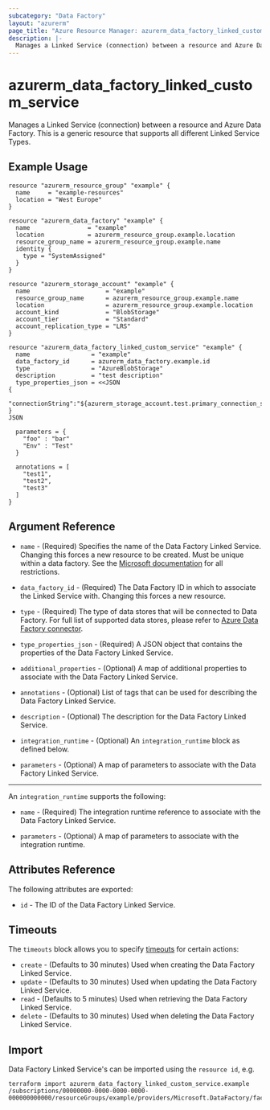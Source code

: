 ```yaml
---
subcategory: "Data Factory"
layout: "azurerm"
page_title: "Azure Resource Manager: azurerm_data_factory_linked_custom_service"
description: |-
  Manages a Linked Service (connection) between a resource and Azure Data Factory. This is a generic resource that supports all different Linked Service Types.
---
```


# azurerm_data_factory_linked_custom_service

Manages a Linked Service (connection) between a resource and Azure Data Factory. This is a generic resource that supports all different Linked Service Types.

## Example Usage

```hcl
resource "azurerm_resource_group" "example" {
  name     = "example-resources"
  location = "West Europe"
}

resource "azurerm_data_factory" "example" {
  name                = "example"
  location            = azurerm_resource_group.example.location
  resource_group_name = azurerm_resource_group.example.name
  identity {
    type = "SystemAssigned"
  }
}

resource "azurerm_storage_account" "example" {
  name                     = "example"
  resource_group_name      = azurerm_resource_group.example.name
  location                 = azurerm_resource_group.example.location
  account_kind             = "BlobStorage"
  account_tier             = "Standard"
  account_replication_type = "LRS"
}

resource "azurerm_data_factory_linked_custom_service" "example" {
  name                 = "example"
  data_factory_id      = azurerm_data_factory.example.id
  type                 = "AzureBlobStorage"
  description          = "test description"
  type_properties_json = <<JSON
{
  "connectionString":"${azurerm_storage_account.test.primary_connection_string}"
}
JSON

  parameters = {
    "foo" : "bar"
    "Env" : "Test"
  }

  annotations = [
    "test1",
    "test2",
    "test3"
  ]
}
```

## Argument Reference

* `name` - (Required) Specifies the name of the Data Factory Linked Service. Changing this forces a new resource to be created. Must be unique within a data factory. See the [Microsoft documentation](https://docs.microsoft.com/en-us/azure/data-factory/naming-rules) for all restrictions.

* `data_factory_id` - (Required) The Data Factory ID in which to associate the Linked Service with. Changing this forces a new resource.

* `type` - (Required) The type of data stores that will be connected to Data Factory. For full list of supported data stores, please refer to [Azure Data Factory connector](https://docs.microsoft.com/en-us/azure/data-factory/connector-overview).

* `type_properties_json` - (Required) A JSON object that contains the properties of the Data Factory Linked Service.

* `additional_properties` - (Optional) A map of additional properties to associate with the Data Factory Linked Service.

* `annotations` - (Optional) List of tags that can be used for describing the Data Factory Linked Service.

* `description` - (Optional) The description for the Data Factory Linked Service.

* `integration_runtime` - (Optional) An `integration_runtime` block as defined below.

* `parameters` - (Optional) A map of parameters to associate with the Data Factory Linked Service.

---

An `integration_runtime` supports the following:

* `name` - (Required) The integration runtime reference to associate with the Data Factory Linked Service.

* `parameters` - (Optional) A map of parameters to associate with the integration runtime.

## Attributes Reference

The following attributes are exported:

* `id` - The ID of the Data Factory Linked Service.

## Timeouts

The `timeouts` block allows you to specify [timeouts](https://www.terraform.io/docs/configuration/resources.html#timeouts) for certain actions:

* `create` - (Defaults to 30 minutes) Used when creating the Data Factory Linked Service.
* `update` - (Defaults to 30 minutes) Used when updating the Data Factory Linked Service.
* `read` - (Defaults to 5 minutes) Used when retrieving the Data Factory Linked Service.
* `delete` - (Defaults to 30 minutes) Used when deleting the Data Factory Linked Service.

## Import

Data Factory Linked Service's can be imported using the `resource id`, e.g.

```shell
terraform import azurerm_data_factory_linked_custom_service.example /subscriptions/00000000-0000-0000-0000-000000000000/resourceGroups/example/providers/Microsoft.DataFactory/factories/example/linkedservices/example
```
